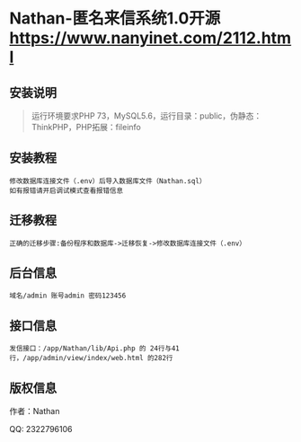 Nathan-匿名来信系统1.0开源 https://www.nanyinet.com/2112.html
===============
## 安装说明
> 运行环境要求PHP 73，MySQL5.6，运行目录：public，伪静态：ThinkPHP，PHP拓展：fileinfo

## 安装教程

~~~
修改数据库连接文件（.env）后导入数据库文件（Nathan.sql）
如有报错请开启调试模式查看报错信息
~~~

## 迁移教程
~~~
正确的迁移步骤:备份程序和数据库->迁移恢复->修改数据库连接文件（.env）
~~~

## 后台信息
~~~
域名/admin 账号admin 密码123456
~~~

## 接口信息
~~~
发信接口：/app/Nathan/lib/Api.php 的 24行与41行，/app/admin/view/index/web.html 的282行
~~~

## 版权信息

作者：Nathan

QQ: 2322796106
